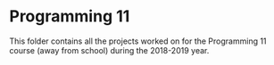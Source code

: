 # Programming 11
This folder contains all the projects worked on for the Programming 11 course (away from school) during the 2018-2019 year.
